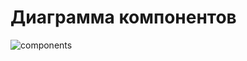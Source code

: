 # Диаграмма компонентов![components](https://github.com/vampir9939/Tritpo/blob/master/MyWeather/Documentation/Diagrams/Components/components.png "components")